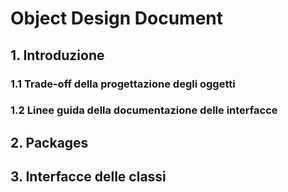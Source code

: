 # Object Design Document



## 1. Introduzione
### 1.1 Trade-off della progettazione degli oggetti
### 1.2 Linee guida della documentazione delle interfacce
## 2. Packages
## 3. Interfacce delle classi
